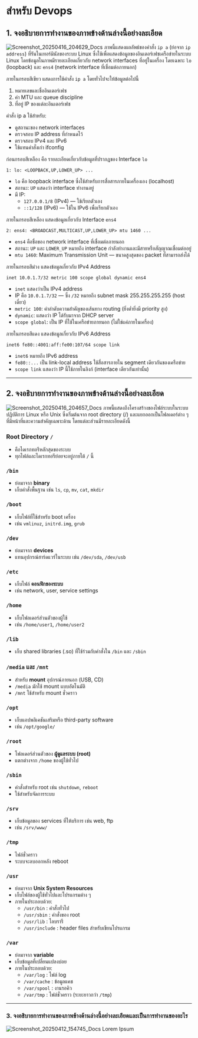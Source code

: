# สำหรับ Devops

## 1. จงอธิบายการทำงานของภาพข้างด้านล่างนี้อย่างละเอียด
![Screenshot_20250416_204629_Docs](https://github.com/user-attachments/assets/ff390f80-b80e-4db6-8835-b3ba430500ad) 
ภาพนี้แสดงผลลัพธ์ของคำสั่ง `ip a` (ย่อจาก `ip address`) ที่รันในเทอร์มินัลของระบบ Linux ซึ่งใช้เพื่อแสดงข้อมูลของอินเตอร์เฟซเครือข่ายในระบบ Linux โดยข้อมูลในภาพมีรายละเอียดเกี่ยวกับ network interfaces ที่อยู่ในเครื่อง โดยเฉพาะ `lo` (loopback) และ `ens4` (network interface ที่เชื่อมต่อภายนอก)

ภายในกรอบสีเขียว แสดงการใช้คำสั่ง `ip a` โดยทั่วไปจะให้ข้อมูลต่อไปนี้
1. หมายเลขและชื่ออินเตอร์เฟซ
2. ค่า MTU และ queue discipline
3. ที่อยู่ IP ของแต่ละอินเตอร์เฟซ

คำสั่ง ip a ใช้สำหรับ:

- ดูสถานะของ network interfaces
- ตรวจสอบ IP address ที่กำหนดไว้
- ตรวจสอบ IPv4 และ IPv6
- ใช้แทนคำสั่งเก่า ifconfig

ก่อนกรอบสีเหลือง คือ รายละเอียดเกี่ยวกับข้อมูลที่ปรากฏของ Interface `lo`
```
1: lo: <LOOPBACK,UP,LOWER_UP> ...
```
- `lo` คือ loopback interface ซึ่งใช้สำหรับการสื่อสารภายในเครื่องเอง (localhost)
- สถานะ: `UP` แสดงว่า interface ทำงานอยู่
- มี IP:
  - `127.0.0.1/8` (IPv4) — ใช้เรียกตัวเอง
  - `::1/128` (IPv6) — ใช้ใน IPv6 เพื่อเรียกตัวเอง

ภายในกรอบสีเหลือง แสดงข้อมูลเกี่ยวกับ Interface `ens4` 
```
2: ens4: <BROADCAST,MULTICAST,UP,LOWER_UP> mtu 1460 ...
```
- `ens4` คือชื่อของ network interface ที่เชื่อมต่อภายนอก
- สถานะ: `UP` และ `LOWER_UP` หมายถึง interface กำลังทำงานและมีสายหรือสัญญาณเชื่อมต่ออยู่
- `mtu 1460`: Maximum Transmission Unit — ขนาดสูงสุดของ packet ที่สามารถส่งได้

ภายในกรอบสีม่วง แสดงข้อมูลเกี่ยวกับ IPv4 Address
```
inet 10.0.1.7/32 metric 100 scope global dynamic ens4
```
- `inet` แสดงว่าเป็น IPv4 address
- IP คือ `10.0.1.7/32` — ซึ่ง `/32` หมายถึง subnet mask 255.255.255.255 (host เดี่ยว)
- `metric 100`: ค่าลำดับความสำคัญของเส้นทาง routing (ยิ่งต่ำยิ่งมี priority สูง)
- `dynamic`: แสดงว่า IP ได้รับมาจาก DHCP server
- `scope global`: เป็น IP ที่ใช้ในเครือข่ายภายนอก (ไม่ใช่แค่ภายในเครื่อง)

ภายในกรอบสีแดง แสดงข้อมูลเกี่ยวกับ IPv6 Address
```
inet6 fe80::4001:aff:fe00:107/64 scope link
```
- `inet6` หมายถึง IPv6 address
- `fe80::...` เป็น link-local address ใช้สื่อสารภายใน segment เดียวกันของเครือข่าย
- `scope link` แสดงว่า IP นี้ใช้ภายในลิงก์ (interface เดียวกันเท่านั้น)

---

## 2. จงอธิบายการทำงานของภาพข้างด้านล่างนี้อย่างละเอียด
![Screenshot_20250416_204657_Docs](https://github.com/user-attachments/assets/9a8abd40-8690-47ff-891e-e586f6deec73)
ภาพนี้แสดงถึงโครงสร้างของไฟล์ระบบในระบบปฏิบัติการ Linux หรือ Unix ซึ่งเริ่มต้นจาก root directory (/) และแยกออกเป็นโฟลเดอร์ต่าง ๆ ที่มีหน้าที่และความสำคัญเฉพาะด้าน โดยแต่ละส่วนมีรายละเอียดดังนี้

### Root Directory `/`
- คือไดเรกทอรีหลักสุดของระบบ
- ทุกไฟล์และไดเรกทอรีย่อยจะอยู่ภายใต้ `/` นี้

### `/bin`
- ย่อมาจาก **binary**
- เก็บคำสั่งพื้นฐาน เช่น `ls`, `cp`, `mv`, `cat`, `mkdir`

### `/boot`
- เก็บไฟล์ที่ใช้สำหรับ boot เครื่อง
- เช่น `vmlinuz`, `initrd.img`, `grub`

### `/dev`
- ย่อมาจาก **devices**
- แทนอุปกรณ์ฮาร์ดแวร์ในระบบ เช่น `/dev/sda`, `/dev/usb`

### `/etc`
- เก็บไฟล์ **คอนฟิกของระบบ**
- เช่น network, user, service settings

### `/home`
- เก็บโฟลเดอร์ส่วนตัวของผู้ใช้
- เช่น `/home/user1`, `/home/user2`

### `/lib`
- เก็บ shared libraries (.so) ที่ใช้ร่วมกับคำสั่งใน `/bin` และ `/sbin`

### `/media` และ `/mnt`
- สำหรับ **mount** อุปกรณ์ภายนอก (USB, CD)
- `/media` มักใช้ mount แบบอัตโนมัติ
- `/mnt` ใช้สำหรับ mount ชั่วคราว

### `/opt`
- เก็บแอปพลิเคชันเสริมหรือ third-party software
- เช่น `/opt/google/`

### `/root`
- โฟลเดอร์ส่วนตัวของ **ผู้ดูแลระบบ (root)**
- แตกต่างจาก `/home` ของผู้ใช้ทั่วไป

### `/sbin`
- คำสั่งสำหรับ root เช่น `shutdown`, `reboot`
- ใช้สำหรับจัดการระบบ

### `/srv`
- เก็บข้อมูลของ services ที่ให้บริการ เช่น web, ftp
- เช่น `/srv/www/`

### `/tmp`
- ไฟล์ชั่วคราว
- ระบบจะลบออกหลัง reboot

### `/usr`
- ย่อมาจาก **Unix System Resources**
- เก็บไฟล์ของผู้ใช้ทั่วไปและโปรแกรมต่าง ๆ
- ภายในประกอบด้วย:
  - `/usr/bin` : คำสั่งทั่วไป
  - `/usr/sbin` : คำสั่งของ root
  - `/usr/lib` : ไลบรารี
  - `/usr/include` : header files สำหรับเขียนโปรแกรม

### `/var`
- ย่อมาจาก **variable**
- เก็บข้อมูลที่เปลี่ยนแปลงบ่อย
- ภายในประกอบด้วย:
  - `/var/log` : ไฟล์ log
  - `/var/cache` : ข้อมูลแคช
  - `/var/spool` : งานรอคิว
  - `/var/tmp` : ไฟล์ชั่วคราว (ระยะยาวกว่า `/tmp`)

***

### 3. จงอธิบายการทำงานของภาพข้างด้านล่างนี้อย่างละเอียดและเป็นการทำงานของอะไร
![Screenshot_20250412_154745_Docs](https://github.com/user-attachments/assets/4e61bc3b-2814-4e9c-b24d-f964bb5bd354)
Lorem Ipsum
